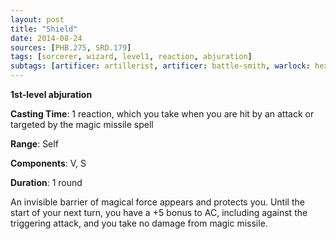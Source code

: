 ```yaml
---
layout: post
title: "Shield"
date: 2014-08-24
sources: [PHB.275, SRD.179]
tags: [sorcerer, wizard, level1, reaction, abjuration]
subtags: [artificer: artillerist, artificer: battle-smith, warlock: hexblade]
---
```


**1st-level abjuration**

**Casting Time**: 1 reaction, which you take when you are hit by an attack or targeted by the magic missile spell

**Range**: Self

**Components**: V, S

**Duration**: 1 round

An invisible barrier of magical force appears and protects you. Until the start of your next turn, you have a +5 bonus to AC, including against the triggering attack, and you take no damage from magic missile.
